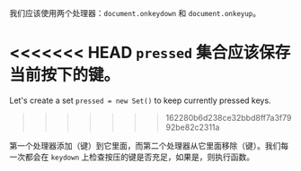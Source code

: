 
我们应该使用两个处理器：`document.onkeydown` 和 `document.onkeyup`。

<<<<<<< HEAD
`pressed` 集合应该保存当前按下的键。
=======
Let's create a set `pressed = new Set()` to keep currently pressed keys.
>>>>>>> 162280b6d238ce32bbd8ff7a3f7992be82c2311a

第一个处理器添加（键）到它里面，而第二个处理器从它里面移除（键）。我们每一次都会在 `keydown` 上检查按压的键是否充足，如果是，则执行函数。
